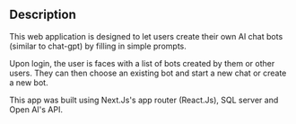 
## Description 

This web application is designed to let users create their own AI chat bots (similar to chat-gpt) by filling in simple prompts. 

Upon login, the user is faces with a list of bots created by them or other users. They can then choose an existing bot and start a new chat or create a new bot. 


This app was built using Next.Js's app router (React.Js), SQL server and Open AI's API. 
